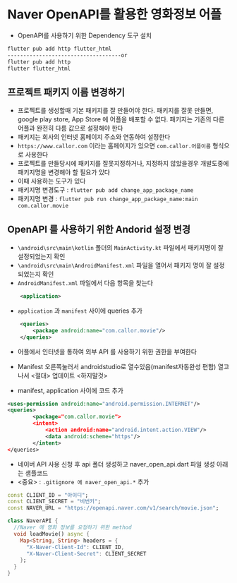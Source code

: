 # Naver OpenAPI를 활용한 영화정보 어플
- OpenAPI를 사용하기 위한 Dependency 도구 설치
```bash
flutter pub add http flutter_html
------------------------------------or
flutter pub add http
flutter flutter_html
```

## 프로젝트 패키지 이름 변경하기
- 프로젝트를 생성할때 기본 패키지를 잘 만들어야 한다. 패키지를 잘못 만들면, google play store, App Store 에 어플을 배포할 수 없다. 패키지는 기존의 다른 어플과 완전히 다름 값으로 설정해야 한다
- 패키지는 회사의 인터넷 홈페이지 주소와 연동하여 설정한다
- `https://www.callor.com` 이라는 홈페이지가 있으면 `com.callor.어플이름` 형식으로 사용한다
- 프로젝트를 만들당시에 패키지를 잘못지정하거나, 지정하지 않았을경우 개발도중에 패키지명을 변경해야 할 필요가 있다
- 이때 사용하는 도구가 있다
- 패키지명 변경도구 : `flutter pub add change_app_package_name`
- 패키지명 변경 : `flutter pub run change_app_package_name:main com.callor.movie`

## OpenAPI 를 사용하기 위한 Andorid 설정 변경
- `\android\src\main\kotlin` 폴더의 `MainActivity.kt` 파일에서 패키지명이 잘 설정되었는지 확인
- `\android\src\main\AndroidManifest.xml` 파일을 열어서 패키지 명이 잘 설정되었는지 확인
- `AndroidManifest.xml` 파일에서 다음 항목을 찾는다
```xml
    <application>
```
- `application` 과 `manifest` 사이에 queries 추가
```xml
    <queries>
        <package android:name="com.callor.movie"/>
    </queries>
```
- 어플에서 인터넷을 통하여 외부 API 를 사용하기 위한 권한을 부여한다

- Manifest 오른쪽눌러서 androidstudio로 열수있음(manifest자동완성 편함) 열고나서 <절대> 업데이트 <하지말것>
- manifest, application 사이에 코드 추가
```xml
<uses-permission android:name="android.permission.INTERNET"/>
<queries>
        <package="com.callor.movie">
        <intent>
            <action android:name="android.intent.action.VIEW"/>
            <data android:scheme="https"/>
        </intent>
</queries>
```

- 네이버 API 사용 신청 후 api 폴더 생성하고 naver_open_api.dart 파일 생성 아래는 샘플코드
- <중요> : `.gitignore 에 naver_open_api.*` 추가 
```dart
const CLIENT_ID = "아이디";
const CLIENT_SECRET = "비번키";
const NAVER_URL = "https://openapi.naver.com/v1/search/movie.json";

class NaverAPI {
  //Naver 에 영화 정보를 요청하기 위한 method
  void loadMovie() async {
    Map<String, String> headers = {
      "X-Naver-Client-Id": CLIENT_ID,
      "X-Naver-Client-Secret": CLIENT_SECRET
    };
  }
}
```